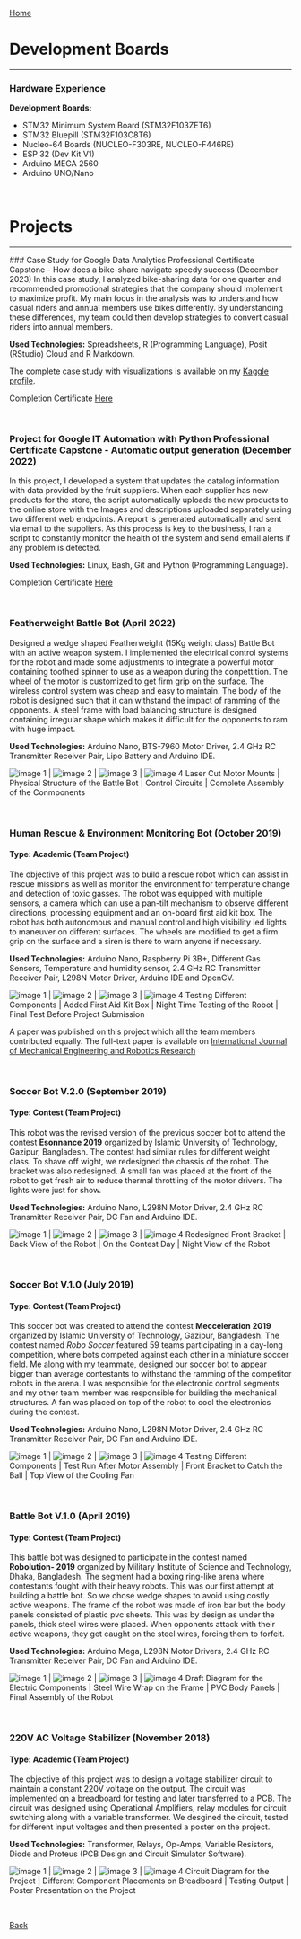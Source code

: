 [Home](https://mustahsinfarhan.github.io/) 
# Development Boards
<hr>

### Hardware Experience
**Development Boards:**
* STM32 Minimum System Board (STM32F103ZET6)
* STM32 Bluepill (STM32F103C8T6)
* Nucleo-64 Boards (NUCLEO-F303RE, NUCLEO-F446RE)
* ESP 32 (Dev Kit V1)
* Arduino MEGA 2560
* Arduino UNO/Nano

<br>

# Projects
<hr>
### Case Study for Google Data Analytics Professional Certificate Capstone - How does a bike-share navigate speedy success (December 2023)
In this case study, I analyzed bike-sharing data for one quarter and recommended promotional strategies that the company should implement to maximize profit. My main focus in the analysis was to understand how casual riders and annual members use bikes differently. By understanding these differences, my team could then develop strategies to convert casual riders into annual members.

**Used Technologies:** Spreadsheets, R (Programming Language), Posit (RStudio) Cloud and R Markdown.

The complete case study with visualizations is available on my [Kaggle profile](https://www.kaggle.com/code/mustahsinfarhan/case-study-how-does-a-bike-share-navigate-speedy).

Completion Certificate [Here](https://coursera.org/verify/H4AU99SSRKF4)

<br>

### Project for Google IT Automation with Python Professional Certificate Capstone - Automatic output generation (December 2022)
In this project, I developed a system that updates the catalog information with data provided by the fruit suppliers. When each supplier has new products for the store, the script automatically uploads the new products to the online store with the Images and descriptions uploaded separately using two different web endpoints. A report is generated automatically and sent via email to the suppliers. As this process is key to the business, I ran a script to constantly monitor the health of the system and send email alerts if any problem is detected. 

**Used Technologies:** Linux, Bash, Git and Python (Programming Language).

Completion Certificate [Here](https://coursera.org/verify/7D7LEMMDZ9C2)

<br>

### Featherweight Battle Bot (April 2022)
Designed a wedge shaped Featherweight (15Kg weight class) Battle Bot with an active weapon system. I implemented the electrical control systems for the robot and made some adjustments to integrate a powerful motor containing toothed spinner to use as a weapon during the conpettition. The wheel of the motor is customized to get firm grip on the surface. The wireless control system was cheap and easy to maintain. The body of the robot is designed such that it can withstand the impact of ramming of the opponents. A steel frame with load balancing structure is designed containing irregular shape which makes it difficult for the opponents to ram with huge impact.

**Used Technologies:** Arduino Nano, BTS-7960 Motor Driver, 2.4 GHz RC Transmitter Receiver Pair, Lipo Battery and Arduino IDE.

![image 1](/assets/img/bb1.jpg) |  ![image 2](/assets/img/bb2.jpg)  |  ![image 3](/assets/img/bb3.jpg)  |  ![image 4](/assets/img/bb4.jpg)
Laser Cut Motor Mounts |  Physical Structure of the Battle Bot  | Control Circuits | Complete Assembly of the Conmponents

<br>

### Human Rescue & Environment Monitoring Bot (October 2019)
#### Type: Academic (Team Project)
The objective of this project was to build a rescue robot which can assist in rescue missions as well as monitor the environment for temperature change and detection of toxic gasses. The robot was equipped with multiple sensors, a camera which can use a pan-tilt mechanism to observe different directions, processing equipment and an on-board first aid kit box. The robot has both autonomous and manual control and high visibility led lights to maneuver on different surfaces. The wheels are modified to get a firm grip on the surface and a siren is there to warn anyone if necessary.

**Used Technologies:** Arduino Nano, Raspberry Pi 3B+, Different Gas Sensors, Temperature and humidity sensor, 2.4 GHz RC Transmitter Receiver Pair, L298N Motor Driver, Arduino IDE and OpenCV.

![image 1](/assets/img/res1.jpg) |  ![image 2](/assets/img/res5.jpg)  |  ![image 3](/assets/img/res3.jpg)  |  ![image 4](/assets/img/res4.jpg)
Testing Different Components |  Added First Aid Kit Box  | Night Time Testing of the Robot | Final Test Before Project Submission

A paper was published on this project which all the team members contributed equally. The full-text paper is available on [International Journal of Mechanical Engineering and Robotics Research](https://www.ijmerr.com/index.php?m=content&c=index&a=show&catid=191&id=1577)

<br>

### Soccer Bot V.2.0 (September 2019)
#### Type: Contest (Team Project)
This robot was the revised version of the previous soccer bot to attend the contest **Esonnance 2019** organized by Islamic University of Technology, Gazipur, Bangladesh. The contest had similar rules for different weight class. To shave off wight, we redesigned the chassis of the robot. The bracket was also redesigned. A small fan was placed at the front of the robot to get fresh air to reduce thermal throttling of the motor drivers. The lights were just for show. 

**Used Technologies:** Arduino Nano, L298N Motor Driver, 2.4 GHz RC Transmitter Receiver Pair, DC Fan and Arduino IDE.

![image 1](/assets/img/sb2v1.jpg) |  ![image 2](/assets/img/sb2v2.jpg)  |  ![image 3](/assets/img/sb2v3.jpg)  |  ![image 4](/assets/img/sb2v4.jpg)
Redesigned Front Bracket |  Back View of the Robot  | On the Contest Day | Night View of the Robot

<br>

### Soccer Bot V.1.0 (July 2019)
#### Type: Contest (Team Project)
This soccer bot was created to attend the contest **Mecceleration 2019** organized by Islamic University of Technology, Gazipur, Bangladesh. The contest named _Robo Soccer_ featured 59 teams participating in a day-long competition, where bots competed against each other in a miniature soccer field. Me along with my teammate, designed our soccer bot to appear bigger than average contestants to withstand the ramming of the competitor robots in the arena. I was responsible for the electronic control segments and my other team member was responsible for building the mechanical structures. A fan was placed on top of the robot to cool the electronics during the contest.

**Used Technologies:** Arduino Nano, L298N Motor Driver, 2.4 GHz RC Transmitter Receiver Pair, DC Fan and Arduino IDE.

![image 1](/assets/img/sb1v1.jpg) |  ![image 2](/assets/img/sb1v2.jpg)  |  ![image 3](/assets/img/sb1v3.jpg)  |  ![image 4](/assets/img/sb1v4.jpg)
Testing Different Components |  Test Run After Motor Assembly  | Front Bracket to Catch the Ball | Top View of the Cooling Fan

<br>

### Battle Bot V.1.0 (April 2019)
#### Type: Contest (Team Project)
This battle bot was designed to participate in the contest named **Robolution- 2019** organized by Military Institute of Science and Technology, Dhaka, Bangladesh. The segment had a boxing ring-like arena where contestants fought with their heavy robots. This was our first attempt at building a battle bot. So we chose wedge shapes to avoid using costly active weapons. The frame of the robot was made of iron bar but the body panels consisted of plastic pvc sheets. This was by design as under the panels, thick steel wires were placed. When opponents attack with their active weapons, they get caught on the steel wires, forcing them to forfeit. 

**Used Technologies:** Arduino Mega, L298N Motor Drivers, 2.4 GHz RC Transmitter Receiver Pair, DC Fan and Arduino IDE.

![image 1](/assets/img/bb2v1.jpg) |  ![image 2](/assets/img/bb2v2.jpg)  |  ![image 3](/assets/img/bb2v3.jpg)  |  ![image 4](/assets/img/bb2v4.jpg)
Draft Diagram for the Electric Components |  Steel Wire Wrap on the Frame  | PVC Body Panels | Final Assembly of the Robot

<br>

### 220V AC Voltage Stabilizer (November 2018)
#### Type: Academic (Team Project)
The objective of this project was to design a voltage stabilizer circuit to maintain a constant 220V voltage on the output. The circuit was implemented on a breadboard for testing and later transferred to a PCB. The circuit was designed using Operational Amplifiers, relay modules for circuit switching along with a variable transformer. We desgined the circuit, tested for different input voltages and then presented a poster on the project. 

**Used Technologies:** Transformer, Relays, Op-Amps, Variable Resistors, Diode and Proteus (PCB Design and Circuit Simulator Software).

![image 1](/assets/img/vs1.JPG) |  ![image 2](/assets/img/vs2.jpg)  |  ![image 3](/assets/img/vs3.jpg)  |  ![image 4](/assets/img/vs4.jpg)
Circuit Diagram for the Project |  Different Component Placements on Breadboard  | Testing Output | Poster Presentation on the Project

<br>

[Back](https://mustahsinfarhan.github.io/)
